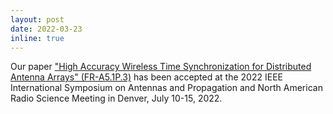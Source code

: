 ```yaml
---
layout: post
date: 2022-03-23
inline: true
---
```


Our paper ["High Accuracy Wireless Time Synchronization for Distributed Antenna Arrays" (FR-A5.1P.3)](https://www.2022apsursi.org/view_paper.php?PaperNum=1646) has been accepted at the 2022 IEEE International Symposium on Antennas and Propagation and North American Radio Science Meeting in Denver, July 10-15, 2022.
